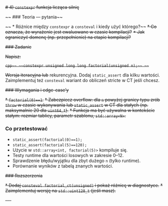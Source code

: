 
~~# 4) `constexpr` funkcja licząca silnię~~

~~ ### Teoria — pytania~~

~~ * Różnice między `constexpr` a `consteval` i kiedy użyć którego?~~
~~* Co oznacza, że wyrażenie jest ewaluowane w czasie kompilacji?~~
~~* Jak ograniczyć domenę (np. przepełnienie) na etapie kompilacji?~~

~~### Zadanie~~

~~Napisz:~~

~~```cpp~~
~~constexpr unsigned long long factorial(unsigned n);~~
~~```~~

~~Wersja iteracyjna lub~~ rekurencyjna. Dodaj `static_assert` dla kilku wartości. Zaimplementuj też `consteval` wariant do obliczeń stricte w CT jeśli chcesz.

~~### Wymagania i edge-case’y~~

~~* `factorial(0)==1`.~~
~~* Zabezpiecz overflow: dla `n` powyżej granicy typu zrób `throw` w czasie wykonywania lub `static_assert` w CT dla stałych (np. maksymalnie 20 dla `uint64_t`).~~
~~* Funkcja ma być używalna w kontekście stałym: rozmiar tablicy, parametr szablonu, `std::array<N>`.~~

### Co przetestować

* `static_assert(factorial(0)==1);`
* `static_assert(factorial(5)==120);`
* Użycie w `std::array<int, factorial(5)>` kompiluje się.
* Testy runtime dla wartości losowych w zakresie 0–12.
* Sprawdzenie błędu/wyjątku dla zbyt dużego `n` (tylko runtime).
* Porównanie wyników z tabelą znanych wartości.

~~### Rozszerzenia~~

~~* Dodaj `consteval factorial_ct(unsigned)` i pokaż różnicę w diagnostyce.~~
~~* Zaimplementuj wersję na `std::uint128_t` (jeśli masz).~~

~~---~~